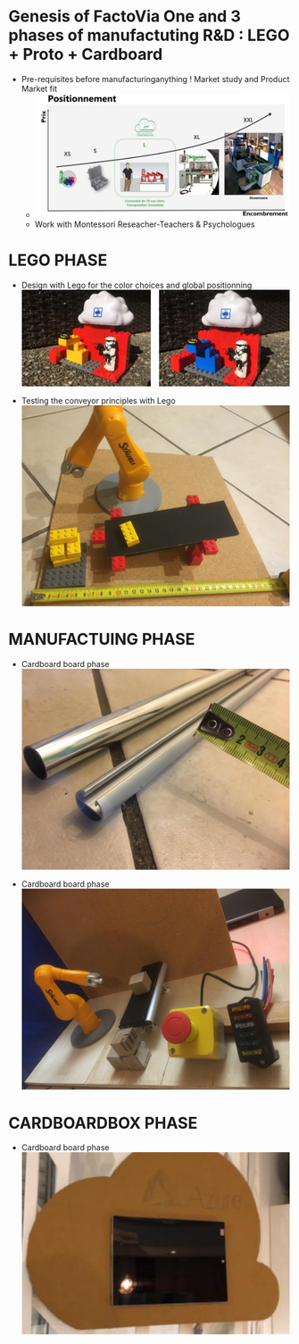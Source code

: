 # Genesis of FactoVia One and 3 phases of manufactuting R&D : LEGO + Proto + Cardboard 

* Pre-requisites before manufacturinganything ! Market study and Product Market fit
  * ![image.png](Resource-Images/-10-Genesis-ProductMarketFit-FactoViaOne.png)
  * Work with Montessori Reseacher-Teachers & Psychologues

# LEGO PHASE
* Design with Lego for the color choices and global positionning
![image.png](Resource-Images/-10-Genesis-LegoDesign.png)

* Testing the conveyor principles with Lego 
![image.png](./Resource-Images/-10-Genesis-Staubli-LegoConveyer.jpg) 

# MANUFACTUING PHASE
* Cardboard board phase
![image.png](./Resource-Images/-10-Genesis-tubes-convoyeur.jpg) 

* Cardboard board phase
![image.png](./Resource-Images/-10-Genesis-maquette-de-scene.jpg) 

# CARDBOARDBOX PHASE
* Cardboard board phase
![image.png](./Resource-Images/-10-Genesis-CardboardBoardCloud.png) 
